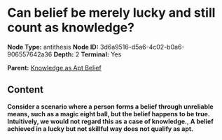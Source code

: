 # Can belief be merely lucky and still count as knowledge?

**Node Type:** antithesis
**Node ID:** 3d6a9516-d5a6-4c02-b0a6-906557642a36
**Depth:** 2
**Terminal:** Yes

**Parent:** [Knowledge as Apt Belief](knowledge-as-apt-belief.md)

## Content

**Consider a scenario where a person forms a belief through unreliable means, such as a magic eight ball, but the belief happens to be true. Intuitively, we would not regard this as a case of knowledge.**, **A belief achieved in a lucky but not skillful way does not qualify as apt.**
